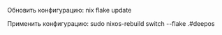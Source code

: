 Обновить конфигурацию:
nix flake update

Применить конфигурацию:
sudo nixos-rebuild switch --flake .#deepos

